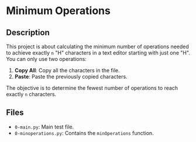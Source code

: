 # Minimum Operations

## Description
This project is about calculating the minimum number of operations needed to achieve exactly `n` "H" characters in a text editor starting with just one "H". You can only use two operations:

1. **Copy All**: Copy all the characters in the file.
2. **Paste**: Paste the previously copied characters.

The objective is to determine the fewest number of operations to reach exactly `n` characters.

## Files
- `0-main.py`: Main test file.
- `0-minoperations.py`: Contains the `minOperations` function.
